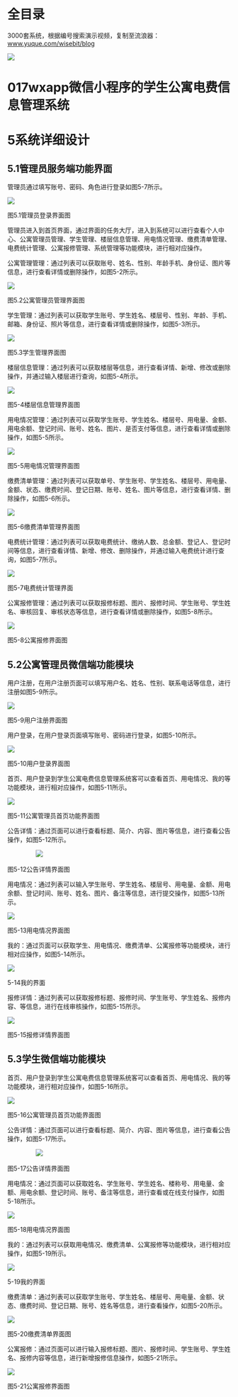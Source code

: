 # 全目录

3000套系统，根据编号搜索演示视频，复制至流浪器：www.yuque.com/wisebit/blog


![](https://bitwise.oss-cn-heyuan.aliyuncs.com/2024/11/06/qq_wechat.png)
# 017wxapp微信小程序的学生公寓电费信息管理系统
# 5系统详细设计
## 5.1管理员服务端功能界面

管理员通过填写账号、密码、角色进行登录如图5-7所示。

![](/md/blog.014.png)

图5.1管理员登录界面图


管理员进入到首页界面，通过界面的任务大厅，进入到系统可以进行查看个人中心、公寓管理员管理、学生管理、楼层信息管理、用电情况管理、缴费清单管理、电费统计管理、公寓报修管理、系统管理等功能模块，进行相对应操作。

公寓管理管理：通过列表可以获取账号、姓名、性别、年龄手机、身份证、图片等信息，进行查看详情或删除操作，如图5-2所示。

![](/md/blog.015.png)

图5.2公寓管理员管理界面图

学生管理：通过列表可以获取学生账号、学生姓名、楼层号、性别、年龄、手机、邮箱、身份证、照片等信息，进行查看详情或删除操作，如图5-3所示。

![](/md/blog.016.png)

图5.3学生管理界面图

楼层信息管理：通过列表可以获取楼层等信息，进行查看详情、新增、修改或删除操作，并通过输入楼层进行查询，如图5-4所示。

![](/md/blog.017.png)

图5-4楼层信息管理界面图



用电情况管理：通过列表可以获取学生账号、学生姓名、楼层号、用电量、金额、用电余额、登记时间、账号、姓名、图片、是否支付等信息，进行查看详情或删除操作，如图5-5所示。

![](/md/blog.018.png)

图5-5用电情况管理界面图

缴费清单管理：通过列表可以获取单号、学生账号、学生姓名、楼层号、用电量、金额、状态、缴费时间、登记日期、账号、姓名、图片等信息，进行查看详情、删除操作，如图5-6所示。

![](/md/blog.019.png)

图5-6缴费清单管理界面图

电费统计管理：通过列表可以获取电费统计、缴纳人数、总金额、登记人、登记时间等信息，进行查看详情、新增、修改、删除操作，并通过输入电费统计进行查询，如图5-7所示。

![](/md/blog.020.png)

图5-7电费统计管理界面

公寓报修管理：通过列表可以获取报修标题、图片、报修时间、学生账号、学生姓名、审核回复、审核状态等信息，进行查看详情或删除操作，如图5-8所示。

![](/md/blog.021.png)

图5-8公寓报修界面图


## 5.2公寓管理员微信端功能模块
用户注册，在用户注册页面可以填写用户名、姓名、性别、联系电话等信息，进行注册如图5-9所示。

![](/md/blog.022.png)

图5-9用户注册界面图

用户登录，在用户登录页面填写账号、密码进行登录，如图5-10所示。

![](/md/blog.023.png)

图5-10用户登录界面图




首页、用户登录到学生公寓电费信息管理系统客可以查看首页、用电情况、我的等功能模块，进行相对应操作，如图5-11所示。

![](/md/blog.024.png)

图5-11公寓管理员首页功能界面图

公告详情：通过页面可以进行查看标题、简介、内容、图片等信息，进行查看公告操作，如图5-12所示。

`         `![](/md/blog.025.png)

图5-12公告详情界面图

用电情况：通过列表可以输入学生账号、学生姓名、楼层号、用电量、金额、用电余额、登记时间、账号、姓名、图片、备注等信息，进行提交操作，如图5-13所示。

![](/md/blog.026.png)

图5-13用电情况界面图

我的：通过页面可以获取学生、用电情况、缴费清单、公寓报修等功能模块，进行相对应操作，如图5-14所示。

![](/md/blog.027.png)

5-14我的界面

报修详情：通过列表可以获取报修标题、报修时间、学生账号、学生姓名、报修内容、等信息，进行在线审核操作，如图5-15所示。

![](/md/blog.028.png)

图5-15报修详情界面图


## 5.3学生微信端功能模块
首页、用户登录到学生公寓电费信息管理系统客可以查看首页、用电情况、我的等功能模块，进行相对应操作，如图5-16所示。

![](/md/blog.029.png)

图5-16公寓管理员首页功能界面图

公告详情：通过页面可以进行查看标题、简介、内容、图片等信息，进行查看公告操作，如图5-17所示。

`         `![](/md/blog.030.png)

图5-17公告详情界面图

用电情况：通过页面可以获取姓名、学生账号、学生姓名、楼称号、用电量、金额、用电余额、登记时间、账号、备注等信息，进行查看或在线支付操作，如图5-18所示。

![](/md/blog.031.png)

图5-18用电情况界面图

我的：通过列表可以获取用电情况、缴费清单、公寓报修等功能模块，进行相对应操作，如图5-19所示。

![](/md/blog.032.png)

5-19我的界面

缴费清单：通过列表可以获取学生账号、学生姓名、楼层号、用电量、金额、状态、缴费时间、登记日期、账号、姓名等信息，进行查看操作，如图5-20所示。

![](/md/blog.033.png)

图5-20缴费清单界面图

公寓报修：通过页面可以进行输入报修标题、图片、报修时间、学生账号、学生姓名、报修内容等信息，进行新增报修信息操作，如图5-21所示。

![](/md/blog.034.png)

图5-21公寓报修界面图













